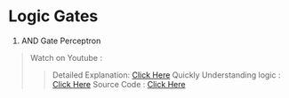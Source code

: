 # Logic Gates

1. AND Gate Perceptron
> Watch on Youtube : 
>> Detailed Explanation: [Click Here](https://www.youtube.com/watch?v=xJio81x7gnE)
>> Quickly Understanding logic : [Click Here](https://www.youtube.com/watch?v=5A7zmmo4KFk)
> Source Code : [Click Here](./AND_GATE_Perceptron.py)
